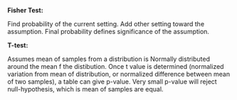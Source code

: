 **Fisher Test:**

Find probability of the current setting. Add other setting toward the assumption. Final probability defines significance of the assumption.

**T-test:**

Assumes mean of samples from a distribution is Normally distributed around the mean f the distibution. Once t value is determined (normalized variation from mean of distribution, or normalized difference between mean of two samples), a table can give p-value. Very small p-value will reject null-hypothesis, which is mean of samples are equal.
